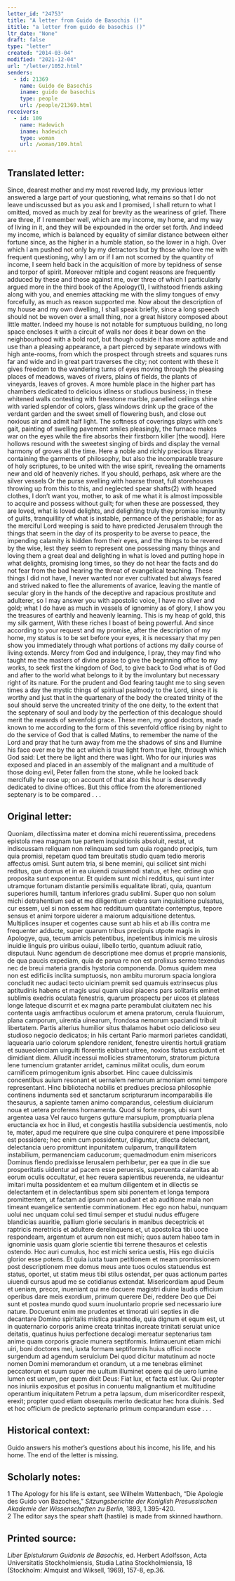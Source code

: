 ```yaml
---
letter_id: "24753"
title: "A letter from Guido de Basochis ()"
ititle: "a letter from guido de basochis ()"
ltr_date: "None"
draft: false
type: "letter"
created: "2014-03-04"
modified: "2021-12-04"
url: "/letter/1052.html"
senders:
  - id: 21369
    name: Guido de Basochis
    iname: guido de basochis
    type: people
    url: /people/21369.html
receivers:
  - id: 109
    name: Hadewich
    iname: hadewich
    type: woman
    url: /woman/109.html
---
```

<h2> Translated letter:</h2>Since, dearest mother and my most revered lady, my previous letter answered a large part of your questioning, what remains so that I do not leave undiscussed but as you ask and I promised, I shall return to what I omitted, moved as much by zeal for brevity as the weariness of grief.  There are three, if I remember well, which are my income, my home, and my way of living in it, and they will be expounded in the order set forth.
And indeed my income, which is balanced by equality of similar distance between  either fortune since, as the higher in a humble station, so the lower in a high.  Over which I am pushed not only by my detractors but by those who love me with frequent questioning, why I am or if I am not scorned by the quantity of income, I seem held back in the acquisition of more by tepidness of sense and torpor of spirit.  Moreover mltiple and cogent reasons are frequently adduced by these and those against me, over three of which I particularly argued more in the third book of the Apology(1),  I withstood friends asking along with you, and enemies attacking me with the slimy tongues of envy forcefully, as much as reason supported me.
Now about the description of my house and my own dwelling, I shall speak briefly, since a long speech should not be woven over a small thing, nor a great history composed about little matter.  Indeed my house is not notable for sumptuous building, no long space encloses it with a circuit of walls nor does it bear down on the neighbourhood with a bold roof, but though outside it has more aptitude and use than a pleasing appearance, a part pierced by separate windows with high ante-rooms, from which the prospect through streets and squares runs far and wide and in great part traverses the city; not content with these it gives freedom to the wandering turns of eyes moving  through the pleasing places of meadows, waves of rivers, plains of fields, the plants of vineyards, leaves of groves.  A more humble place in the higher part has chambers dedicated to delicious idlness or studious business;  in these whitened walls contesting with freestone marble, panelled ceilings shine with varied splendor of colors, glass windows drink up the grace of the verdant garden and the sweet smell of flowering bush, and close out noxious air and admit half light.  The softness of coverings plays with one’s gait, painting of swelling pavement smiles pleasingly, the furnace makes war on the eyes while the fire absorbs their firstborn killer [the wood].  Here hollows resound with the sweetest singing of birds and display the vernal harmony of groves all the time.  Here a noble and richly precious library containing the garments of philosophy, but also the incomparable treasure of holy scriptures, to be united with the wise spirit, revealing the ornaments new and old of heavenly riches.
	If you should, perhaps, ask where are the silver vessels
	Or the purse swelling with hoarse  throat,
full storehouses throwing up from this to this, and neglected spear shafts(2) with heaped clothes,  I don’t want you, mother, to ask of me what it is almost impossible to acquire and possess without guilt; for when these are possessed, they are loved, what is loved delights, and delighting truly they promise impunity of guilts, tranquillity of what is instable, permance of the perishable;  for as the merciful Lord weeping is said to have predicted Jerusalem through the things that seem in the day of its prosperity to be averse to peace, the impending calamity is hidden from their eyes, and the things to be revered by the wise,  lest they seem to represent one possessing many things and loving them a great deal and delighting in what is loved and putting hope in what delights, promising long times, so they do not hear the facts and do not fear from the bad hearing the threat of evangelical teaching.  These things I did not have, I never wanted nor ever cultivated but always feared and strived naked to flee the allurements of avarice, leaving the mantle of secular glory in the hands of the deceptive and rapacious prostitute and adulterer, so I may answer you with apostolic voice, I have no silver and gold; what I do have as much in vessels of ignominy as of glory, I show you the treasures of earthly and heavenly learning.
This is my heap of gold, this my silk garment,
With these riches I boast of being powerful.
And since according to your request and my promise, after the description of my home, my status is to be set before your eyes, it is  necessary that my pen show you immediately through what portions of actions my daily course of living extends.  Mercy from God 	and indulgence, I pray, they may find who taught me the masters of divine praise to give the beginning office to my works, to seek first the kingdom of God, to give back to God what is of God and after to the world what belongs to it by the involuntary but necessary right of its nature.  For the prudent and God fearing taught me to sing seven times a day the mystic things of spiritual psalmody to the Lord, since it is worthy and just that in the quartenary of the body the created trinity of the soul should serve the uncreated trinity of the one deity, to the extent that the septenary of soul and body by the perfection of this decalogue should merit the rewards of sevenfold grace.  These men, my good doctors, made known to me according to the form of this sevenfold office rising by night to do the service of God that is called Matins, to remember the name of the Lord and pray that he turn away from me the shadows of sins and illumine his face over me by the act which is true light from true light, through which God said:  Let there be light and there was light.  Who for our injuries was exposed and placed in an assembly of the malignant and a multitude of those doing evil, Peter fallen from the stone, while he looked back mercifully he rose up; on account of that also this hour is deservedly dedicated to divine offices.  But this office from the aforementioned septenary is to be compared . . .
<h2 class="mt-4"> Original letter:</h2>Quoniam, dilectissima mater et domina michi reuerentissima, precedens epistola mea magnam tue partem inquisitionis absoluit, restat, ut indiscussam reliquam non relinquam sed tum quia rogando precipis, tum quia promisi, repetam quod tam breuitatis studio quam tedio meroris affectus omisi. Sunt  autem tria, si bene memini, qui scilicet sint michi reditus, que domus et in ea uiuendi cuiusmodi status, et hec ordine quo proposita sunt exponentur.
   Et quidem sunt michi redditus, qui sunt inter utramque fortunam distantie persimilis equalitate librati, quia, quantum superiores humili, tantum inferiores gradu sublimi. Super quo non solum michi detrahentium sed et me diligentium crebra sum inquisitione pulsatus, cur essem, uel si non essem hac reddituum quantitate contemptus, tepore sensus et animi torpore uiderer a maiorum adquisitione detentus. Multiplices insuper et cogentes cause sunt ab hiis et ab illis contra me frequenter adducte, super quarum tribus precipuis utpote magis in Apologye, qua, tecum amicis petentibus, inpetentibus inimicis me uirosis inuidie linguis pro uiribus ouiaui, libello tertio, quantum adiuuit ratio, disputaui.
   Nunc agendum de descriptione mee domus et proprie mansionis, de qua paucis expediam, quia de parua re non est prolixus sermo texendus nec de breui materia grandis hystoria componenda. Domus quidem mea non est edificiis inclita sumptuosis, non ambitu murorum spacia longiora concludit nec audaci tecto uiciniam premit sed quamuis extrinsecus plus aptitudinis habens et magis usui quam uisui placens pars solitariis eminet sublimis exedris oculata fenestris, quarum prospectu per uicos et plateas longe lateque discurrit et ex magna parte perambulat ciuitatem nec his contenta uagis amfractibus oculorum et amena pratorum, cerula fluuiorum, plana camporum, uirentia uinearum, frondosa nemorum spaciandi tribuit libertatem. Partis alterius humilior situs thalamos habet ocio delicioso seu studioso negocio dedicatos; in hiis certant Pario marmori parietes candidati, laquearia uario colorum splendore renident, fenestre uirentis hortuli gratiam et suaueolenciam uirgulti florentis ebibunt uitree, noxios flatus excludunt et dimidiant diem. Alludit incessui mollicies stramentorum, stratorum pictura lene tumencium gratanter arridet, caminus militat oculis, dum eorum carnificem primogenitum ignis absorbet. Hinc cauee dulcissimis concentibus auium resonant et uernalem nemorum armoniam omni tempore representant. Hinc bibliotecha nobilis et prediues preciosa philosophie continens indumenta sed et sanctarum scripturarum incomparabilis ille thesaurus, a sapiente tamen animo comparandus, celestium diuiciarum noua et uetera proferens hornamenta.
Quod si forte roges, ubi sunt argentea uasa
Vel rauco turgens gutture marsupium,
promptuaria plena eructancia ex hoc in illud, et congestis hastilia subsidencia uestimentis, nolo te, mater, apud me requirere que sine culpa conquirere et pene impossibile est possidere; hec enim cum possidentur, diliguntur, dilecta  delectant, delectancia uero promittunt inpunitatem culparum, tranquillitatem instabilium, permanenciam caducorum; quemadmodum enim misericors Dominus flendo predixisse Ierusalem perhibetur, per ea que in die sue prosperitatis uidentur ad pacem esse peruersis, superuenta calamitas ab eorum oculis occultatur, et hec reuera sapientibus reuerenda, ne uideantur imitari multa  possidentem et ea multum diligentem et in dilectis se delectantem et in delectantibus spem sibi ponentem et longa tempora promittentem, ut factam ad ipsum non audiant et ab auditione mala non timeant euangelice sententie comminationem. Hec ego non habui, nunquam uolui nec unquam colui sed timui semper et studui nudus effugere blandicias auaritie, pallium glorie secularis in manibus deceptricis et raptricis meretricis et adultere derelinquens et, ut apostolica tibi uoce respondeam, argentum et aurum non est michi; quos autem habeo tam in ignominie uasis quam glorie scientie tibi terrene thesauros et celestis ostendo.
Hoc auri cumulus, hoc est michi serica uestis,	Hiis ego diuiciis glorior esse potens.
Et quia iuxta tuam petitionem et meam promissionem post descriptionem mee domus meus ante tuos oculos statuendus est status, oportet, ut statim meus tibi stilus ostendat, per quas actionum partes uiuendi cursus apud me se cotidianus extendat. Misericordiam apud Deum et ueniam, precor, inueniant qui me docuere magistri diuine laudis officium operibus dare meis exordium, primum querere  Dei, reddere Deo que Dei sunt et postea mundo quod suum inuoluntario proprie sed necessario iure nature. Docuerunt enim me prudentes et timorati uiri septies in die decantare Domino spiritalis mistica psalmodie, quia dignum et equm est, ut in quaternario corporis anime creata trinitas increate trinitati seruiat unice deitatis, quatinus huius perfectione decalogi mereatur septenarius tam anime quam corporis gracie munera septiformis. Intimauerunt etiam michi uiri, boni doctores mei, iuxta formam septiformis huius officii nocte surgendum ad agendum seruicium Dei quod dicitur matutinum ad nocte nomen Domini memorandum et orandum, ut a me tenebras eliminet peccatorum et suum super me uultum illuminet opere qui de uero lumine lumen est uerum, per quem dixit Deus: Fiat lux, et facta est lux. Qui propter nos iniuriis expositus et positus in conuentu malignantium et multitudine operantium iniquitatem Petrum a petra lapsum, dum misericorditer respexit, erexit; propter quod etiam obsequiis merito dedicatur hec hora diuinis. Sed et hoc officium de predicto septenario primum comparandum esse . . .
<h2 class="mt-4"> Historical context:</h2>Guido answers his mother’s questions about his income, his life, and his home.  The end of the letter is missing.
<h2 class="mt-4"> Scholarly notes:</h2><p>1 The Apology for his life is extant, see Wilhelm Wattenbach, “Die Apologie des Guido von Bazoches,” <em>Sitzungsberichte der Koniglish Presussischen Akademie der Wissenschaften zu Berlin</em>, 1893, 1.395-420. <br>2 The editor says the spear shaft (hastile) is made from skinned hawthorn.</p><h2 class="mt-4"> Printed source:</h2><p><em>Liber Epistularum Guidonis de Basochis</em>, ed. Herbert Adolfsson, Acta Universitatis Stockholmiensis, Studia Latina Stockholmiensia, 18 (Stockholm: Almquist and Wiksell, 1969), 157-8, ep.36.</p>
